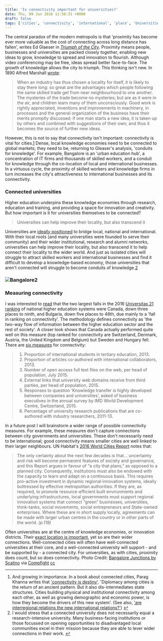 ```yaml
---
title: 'Is connectivity important for universities?'
date: Thu, 09 Jun 2016 11:56:31 +0000
draft: false
tags: ['cities', 'connectivity', 'international', 'place', 'Universities']
---
```


The central paradox of the modern metropolis is that 'proximity has become ever more valuable as the cost of connecting across long distance has fallen', writes Ed Glaeser in [_Triumph of the City_](https://www.amazon.co.uk/Triumph-City-Edward-Glaeser/dp/0330458078/). Proximity means people, businesses and universities are packed closely together, enabling new ideas to grow, knowledge to spread and innovation to flourish. Although video conferencing may be free, ideas spread better face-to-face. The growth of knowledge allows the city to triumph. This thinking isn't new. In 1890 Alfred Marshall [wrote](http://www.econlib.org/library/Marshall/marP24.html#Bk.IV,Ch.X):

> When an industry has thus chosen a locality for itself, it is likely to stay there long: so great are the advantages which people following the same skilled trade get from near neighbourhood to one another. The mysteries of the trade become no mysteries; but are as it were in the air, and children learn many of them unconsciously. Good work is rightly appreciated, inventions and improvements in machinery, in processes and the general organization of the business have their merits promptly discussed: if one man starts a new idea, it is taken up by others and combined with suggestions of their own; and thus it becomes the source of further new ideas.

However, this is not to say that connectivity isn't important: connectivity is vital for cities.[1](#fn-358-1) Dense, local knowledge economies need to be connected to global markets; they need to be, returning to Gleaser's analysis, 'conduits for knowledge'. For example, Bangalore is an 'urban education hub', a concentration of IT firms and thousands of skilled workers, and a conduit for knowledge through the co-location of local and international businesses. In a virtuous cycle, the proximity of skilled workers and knowledge firms in turn increases the city's attractiveness to international businesses and its connectivity.

### Connected universities

Higher education underpins these knowledge economies through research, education and training, and providing a space for innovation and creativity. But how important is it for universities themselves to be connected?

> Universities can help improve their locality, but also transcend it

Universities are [ideally positioned](http://www.universitiesuk.ac.uk/blog/Pages/universities-making-the-most-of-devolution-and-localism.aspx) to bridge local, national and international. With their local roots (and many universities were founded to serve their community) and their wider institutional, research and alumni networks, universities can help improve their locality, but also transcend it to help connect their locality to the wider world. And just as isolated cities will struggle to attract skilled workers and international businesses and find it difficult to develop a knowledge-based economy, those universities that aren't connected will struggle to become conduits of knowledge.[2](#fn-358-2)

### ![Bangalore2](https://ransomjc.files.wordpress.com/2016/06/bangalore2.jpg)

### Measuring connectivity

I was interested to [read](http://www.universityworldnews.com/article.php?story=20160524152629113) that the two largest falls in the 2016 [Universitas 21 ranking](http://www.universitas21.com/article/projects/?parentID=152) of national higher education systems were Canada, down three places to ninth, and Bulgaria, down five places to 48th, due mainly to a 'fall in ranking on connectivity'. The methodology defines connectivity as 'the two-way flow of information between the higher education sector and the rest of society'. A closer look shows that Canada actually performed quite well on this measure (top ranked for connectivity are Switzerland, Denmark, Austria, the United Kingdom and Belgium) but Sweden and Hungary fell. There are [six measures](http://www.universitas21.com/article/projects/details/156/measure-3-connectivity) for connectivity:

> 1.  Proportion of international students in tertiary education, 2013.
> 2.  Proportion of articles co-authored with international collaborators, 2013.
> 3.  Number of open access full text files on the web, per head of population, July 2015.
> 4.  External links that university web domains receive from third parties, per head of population, 2015.
> 5.  Responses to question ‘Knowledge transfer is highly developed between companies and universities’, asked of business executives in the annual survey by IMD World Development Centre, Switzerland, 2015.
> 6.  Percentage of university research publications that are co-authored with industry researchers, 2011-13.

In a future post I will brainstorm a wider range of possible connectivity measures. For example, these measures don't capture connections between city governments and universities. These don't necessarily need to be international; good connectivity means smaller cities are well linked to their larger neighbours. UN Habitat's [2016 World Cities Report](http://wcr.unhabitat.org/wp-content/uploads/sites/16/2016/05/WCR-%20Full-Report-2016.pdf) notes that:

> The only certainty about the next few decades is that… uncertainty and risk will become permanent features of society and governance, and this Report argues in favour of “a city that plans,” as opposed to a planned city. Consequently, institutions must also be endowed with the capacity to learn and adapt on a continuous basis. This requires pro-active investment in dynamic regional innovation systems, ideally buttressed by effective metropolitan authorities. If they are, as required, to promote resource-efficient built environments and underlying infrastructures, local governments must support regional innovation systems that connect “green” businesses, universities, think-tanks, social movements, social entrepreneurs and State-owned enterprises. Where these are in short supply locally, agreements can be made with larger urban centres in the country or in other parts of the world. _(p.119)_

Often universities are at the centre of knowledge economies, or innovation districts. Their [exact location is important](https://jcransom.com/2016/04/22/anchor-tenants/), yet so are their wider connections. Well-connected cities will often have well-connected universities at their core, and a well-connected university will support - and be supported by - a connected city. For universities, as with cities, proximity does count, but so does connectivity. Photo Credit: [Bangalore Junctions by Scalino](https://www.flickr.com/photos/scalino/albums/72157659458591198) via [Compfight](http://compfight.com) [cc](https://creativecommons.org/licenses/by-nc/2.0/)

* * *

1.  And growing in importance. In a book about connected cities, Parag Khanna writes that ['connectivity is destiny'](http://www.citylab.com/housing/2016/04/cities-drive-the-new-world-order-parag-khanna-connectography-maps/480165/). 'Diplomacy among cities is the return of an ancient pattern. But it also dis-intermediates state structures. Cities building physical and institutional connectivity among each other, as well as growing demographic and economic power, is how they become the drivers of this new system'. (See also, ['are interregional relations the new international relations?'](https://jcransom.com/2016/05/20/interregional-relations/)) [↩](#fnref-358-1)
2.  I would stress that a connected university does not necessarily equal a research-intensive university. Many business-facing institutions or those focussed on opening opportunities to disadvantaged local communities excel in their mission because they are able to lever wider connections in their work. [↩](#fnref-358-2)